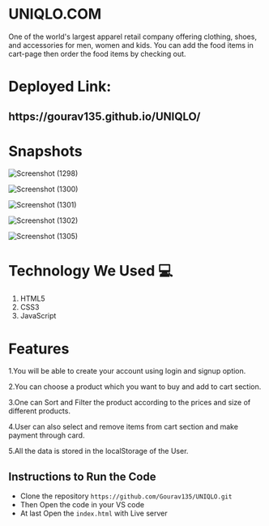 # UNIQLO.COM

One of the world's largest apparel retail company offering clothing, shoes, and accessories for men, women and kids. You can add the food items in cart-page then order the food items by checking out.

# Deployed Link:

<h2>https://gourav135.github.io/UNIQLO/</h2>
 
# Snapshots
![Screenshot (1298)](https://user-images.githubusercontent.com/96097268/158852972-6aa43773-f3d1-4193-b551-4efb14ac4883.png)

![Screenshot (1300)](https://user-images.githubusercontent.com/96097268/158853177-60a542ab-6890-41bd-92d0-984ce9161eae.png)

![Screenshot (1301)](https://user-images.githubusercontent.com/96097268/158853275-2206fbc4-d719-4354-b675-4f39749b395c.png)

![Screenshot (1302)](https://user-images.githubusercontent.com/96097268/158853303-ac02a962-db17-4fb7-96ed-80fbd453afd6.png)

![Screenshot (1305)](https://user-images.githubusercontent.com/96097268/158853379-328093fa-43ce-49e6-b21f-b8ff281ef8e5.png)

# Technology We Used :computer: 
1. HTML5
2. CSS3
3. JavaScript

# Features
1.You will be able to create your account using login and signup option.

2.You can choose a product which you want to buy and add to cart section.

3.One can Sort and Filter the product according to the prices and size of different products.

4.User can also select and remove items from cart section and make payment through card.

5.All the data is stored in the localStorage of the User.

## Instructions to Run the Code 

- Clone the repository `https://github.com/Gourav135/UNIQLO.git`
- Then Open the code in your VS code
- At last Open the `index.html` with Live server
